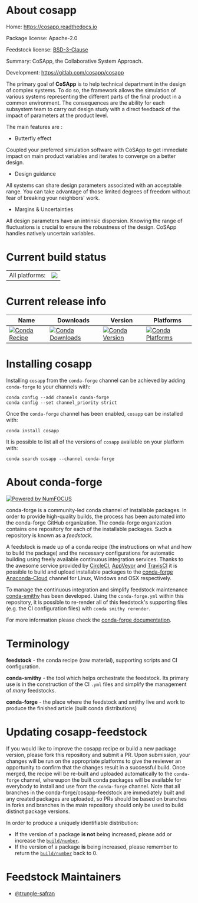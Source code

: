 About cosapp
============

Home: https://cosapp.readthedocs.io

Package license: Apache-2.0

Feedstock license: [BSD-3-Clause](https://github.com/conda-forge/cosapp-feedstock/blob/master/LICENSE.txt)

Summary: CoSApp, the Collaborative System Approach.

Development: https://gitlab.com/cosapp/cosapp

The primary goal of **CoSApp** is to help technical department in the design of complex systems.
To do so, the framework allows the simulation of various systems representing the different
parts of the final product in a common environment. The consequences are the ability for each
subsystem team to carry out design study with a direct feedback of the impact of parameters at
the product level.

The main features are :

- Butterfly effect

Coupled your preferred simulation software with CoSApp to get immediate impact on main product
variables and iterates to converge on a better design.

- Design guidance

All systems can share design parameters associated with an acceptable range. You can take advantage
of those limited degrees of freedom without fear of breaking your neighbors' work.

- Margins & Uncertainties

All design parameters have an intrinsic dispersion. Knowing the range of fluctuations is crucial to
ensure the robustness of the design. CoSApp handles natively uncertain variables.


Current build status
====================


<table><tr><td>All platforms:</td>
    <td>
      <a href="https://dev.azure.com/conda-forge/feedstock-builds/_build/latest?definitionId=10886&branchName=master">
        <img src="https://dev.azure.com/conda-forge/feedstock-builds/_apis/build/status/cosapp-feedstock?branchName=master">
      </a>
    </td>
  </tr>
</table>

Current release info
====================

| Name | Downloads | Version | Platforms |
| --- | --- | --- | --- |
| [![Conda Recipe](https://img.shields.io/badge/recipe-cosapp-green.svg)](https://anaconda.org/conda-forge/cosapp) | [![Conda Downloads](https://img.shields.io/conda/dn/conda-forge/cosapp.svg)](https://anaconda.org/conda-forge/cosapp) | [![Conda Version](https://img.shields.io/conda/vn/conda-forge/cosapp.svg)](https://anaconda.org/conda-forge/cosapp) | [![Conda Platforms](https://img.shields.io/conda/pn/conda-forge/cosapp.svg)](https://anaconda.org/conda-forge/cosapp) |

Installing cosapp
=================

Installing `cosapp` from the `conda-forge` channel can be achieved by adding `conda-forge` to your channels with:

```
conda config --add channels conda-forge
conda config --set channel_priority strict
```

Once the `conda-forge` channel has been enabled, `cosapp` can be installed with:

```
conda install cosapp
```

It is possible to list all of the versions of `cosapp` available on your platform with:

```
conda search cosapp --channel conda-forge
```


About conda-forge
=================

[![Powered by NumFOCUS](https://img.shields.io/badge/powered%20by-NumFOCUS-orange.svg?style=flat&colorA=E1523D&colorB=007D8A)](http://numfocus.org)

conda-forge is a community-led conda channel of installable packages.
In order to provide high-quality builds, the process has been automated into the
conda-forge GitHub organization. The conda-forge organization contains one repository
for each of the installable packages. Such a repository is known as a *feedstock*.

A feedstock is made up of a conda recipe (the instructions on what and how to build
the package) and the necessary configurations for automatic building using freely
available continuous integration services. Thanks to the awesome service provided by
[CircleCI](https://circleci.com/), [AppVeyor](https://www.appveyor.com/)
and [TravisCI](https://travis-ci.com/) it is possible to build and upload installable
packages to the [conda-forge](https://anaconda.org/conda-forge)
[Anaconda-Cloud](https://anaconda.org/) channel for Linux, Windows and OSX respectively.

To manage the continuous integration and simplify feedstock maintenance
[conda-smithy](https://github.com/conda-forge/conda-smithy) has been developed.
Using the ``conda-forge.yml`` within this repository, it is possible to re-render all of
this feedstock's supporting files (e.g. the CI configuration files) with ``conda smithy rerender``.

For more information please check the [conda-forge documentation](https://conda-forge.org/docs/).

Terminology
===========

**feedstock** - the conda recipe (raw material), supporting scripts and CI configuration.

**conda-smithy** - the tool which helps orchestrate the feedstock.
                   Its primary use is in the construction of the CI ``.yml`` files
                   and simplify the management of *many* feedstocks.

**conda-forge** - the place where the feedstock and smithy live and work to
                  produce the finished article (built conda distributions)


Updating cosapp-feedstock
=========================

If you would like to improve the cosapp recipe or build a new
package version, please fork this repository and submit a PR. Upon submission,
your changes will be run on the appropriate platforms to give the reviewer an
opportunity to confirm that the changes result in a successful build. Once
merged, the recipe will be re-built and uploaded automatically to the
`conda-forge` channel, whereupon the built conda packages will be available for
everybody to install and use from the `conda-forge` channel.
Note that all branches in the conda-forge/cosapp-feedstock are
immediately built and any created packages are uploaded, so PRs should be based
on branches in forks and branches in the main repository should only be used to
build distinct package versions.

In order to produce a uniquely identifiable distribution:
 * If the version of a package **is not** being increased, please add or increase
   the [``build/number``](https://docs.conda.io/projects/conda-build/en/latest/resources/define-metadata.html#build-number-and-string).
 * If the version of a package **is** being increased, please remember to return
   the [``build/number``](https://docs.conda.io/projects/conda-build/en/latest/resources/define-metadata.html#build-number-and-string)
   back to 0.

Feedstock Maintainers
=====================

* [@trungle-safran](https://github.com/trungle-safran/)

